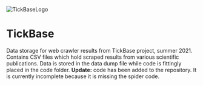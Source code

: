 ![TickBaseLogo](https://tickbase.net/wp-content/uploads/2021/01/TickBase-Logo-Horizontal_white-e1610842190868.png)
# TickBase
Data storage for web crawler results from TickBase project, summer 2021. Contains CSV files which hold scraped results from various scientific publications. Data is stored in the data dump file while code is fittingly placed in the code folder. **Update:** code has been added to the repository. It is currently incomplete because it is missing the spider code.
